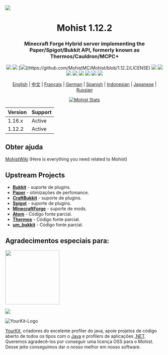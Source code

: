 <img src="https://i.loli.net/2020/09/06/lQscneqbV8Hptxz.png">

<div align="center">
  <h1>Mohist 1.12.2</h1>

### Minecraft Forge Hybrid server implementing the Paper/Spigot/Bukkit API, formerly known as Thermos/Cauldron/MCPC+

[![](https://img.shields.io/jenkins/build?jobUrl=https%3A%2F%2Fci.codemc.io%2Fjob%2FMohistMC%2Fjob%2FMohist-1.12.2)](https://ci.codemc.io/job/MohistMC/job/Mohist-1.12.2)
[![](https://img.shields.io/github/stars/MohistMC/Mohist.svg?label=Stars&logo=github)](https://github.com/MohistMC/Mohist/stargazers)
[![](https://img.shields.io/github/license/MohistMC/Mohist?)](https://github.com/MohistMC/Mohist/blob/1.12.2/LICENSE)
[![](https://img.shields.io/badge/Forge-1.12.2--14.23.5.2860-brightgreen.svg?colorB=26303d&logo=Conda-Forge)](http://files.minecraftforge.net/maven/net/minecraftforge/forge/index_1.12.2.html)
[![](https://img.shields.io/badge/Paper-1.12.2-brightgreen.svg?colorB=DC3340)](https://papermc.io/downloads#Paper-1.12)
[![](https://img.shields.io/badge/AdoptOpenJDK-8u252-brightgreen.svg?colorB=469C00&logo=java)](https://adoptopenjdk.net/?variant=openjdk8&jvmVariant=hotspot)
[![](https://img.shields.io/badge/Gradle-4.10.3-brightgreen.svg?colorB=469C00&logo=gradle)](https://docs.gradle.org/4.10.3/release-notes.html)
[![](https://img.shields.io/bstats/servers/6762?label=bStats)](https://bstats.org/plugin/server-implementation/Mohist/6762)
[![](https://badges.crowdin.net/mohist/localized.svg)](https://crowdin.com/project/mohist)
[![](https://img.shields.io/discord/311256119005937665.svg?color=%237289da&label=Discord&logo=discord&logoColor=%237289da)](https://discord.gg/ZgXjHGd)
[![](https://img.shields.io/badge/Patreon-Support-orange.svg?logo=Patreon)](https://www.patreon.com/mohist)

<a href="https://github.com/MohistMC/Mohist/blob/1.12.2/readme/README.md">English</a> | <a href="https://github.com/MohistMC/Mohist/blob/1.12.2/readme/README-zh.md">中文</a> | <a href="https://github.com/MohistMC/Mohist/blob/1.12.2/readme/README-fr.md">Français</a> | <a href="https://github.com/MohistMC/Mohist/blob/1.12.2/readme/README-de.md">German</a> | <a href="https://github.com/MohistMC/Mohist/blob/1.12.2/readme/README-es.md">Spanish</a> | <a href="https://github.com/MohistMC/Mohist/blob/1.12.2/readme/README-in.md">Indonesian</a> | <a href="https://github.com/MohistMC/Mohist/blob/1.12.2/readme/README-jp.md">Japanese</a> | <a href="https://github.com/MohistMC/Mohist/blob/1.12.2/readme/README-ru.md">Russian</a>

[![Mohist Stats](https://bstats.org/signatures/server-implementation/Mohist.svg)](https://bstats.org/plugin/server-implementation/Mohist/6762)
</div>

| Version  | Support |
| ------------- | ------------- |
| 1.16.x  | Active  |
| 1.12.2  | Active  |
      
Obter ajuda
------

[MohistWiki](https://wiki.mohistmc.com/) (Here is everything you need related to Mohist)

Upstream Projects
------
* [**Bukkit**](https://hub.spigotmc.org/stash/scm/spigot/bukkit.git) - suporte de plugins.
* [**Paper**](https://github.com/PaperMC/Paper.git) - otimizações de perfomance.
* [**CraftBukkit**](https://hub.spigotmc.org/stash/scm/spigot/craftbukkit.git) - suporte de plugins.
* [**Spigot**](https://hub.spigotmc.org/stash/scm/spigot/spigot.git) - suporte de plugins.
* [**MinecraftForge**](https://github.com/MinecraftForge/MinecraftForge.git) - suporte de mods.
* [**Atom**](https://gitlab.com/divinecode/atom/Atom.git) - Código fonte parcial.
* [**Thermos**](https://github.com/CyberdyneCC/Thermos.git) - Código fonte parcial.
* [**um_bukkit**](https://github.com/TechCatOther/um_bukkit.git) - Código fonte parcial.

Agradecimentos especiais para:
-------------
<a href="https://ci.codemc.io/"><img src="https://i.loli.net/2020/03/11/YNicj3PLkU5BZJT.png" width="172"></a>

<a href="https://www.bisecthosting.com/mohistmc"><img src="https://www.bisecthosting.com/partners/custom-banners/118608b8-6e45-4301-b244-41934cdac6d1.png"></a>

![YourKit-Logo](https://www.yourkit.com/images/yklogo.png)

[YourKit](http://www.yourkit.com/), criadores do excelente profiler do java, apoie projetos de código aberto de todos os tipos com o [Java](https://www.yourkit.com/java/profiler/index.jsp) e profilers de aplicações [.NET](https://www.yourkit.com/.net/profiler/index.jsp). Queremos agradecê-los por conseguir uma licença OSS para o Mohist. Desse jeito conseguimos dar o nosso melhor em nosso software.